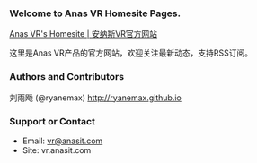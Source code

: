 ### Welcome to Anas VR Homesite Pages.
[Anas VR's Homesite | 安纳斯VR官方网站](http://vr.anasit.com)

这里是Anas VR产品的官方网站，欢迎关注最新动态，支持RSS订阅。

### Authors and Contributors
刘雨飏 (@ryanemax) http://ryanemax.github.io

### Support or Contact
- Email: vr@anasit.com
- Site: vr.anasit.com

